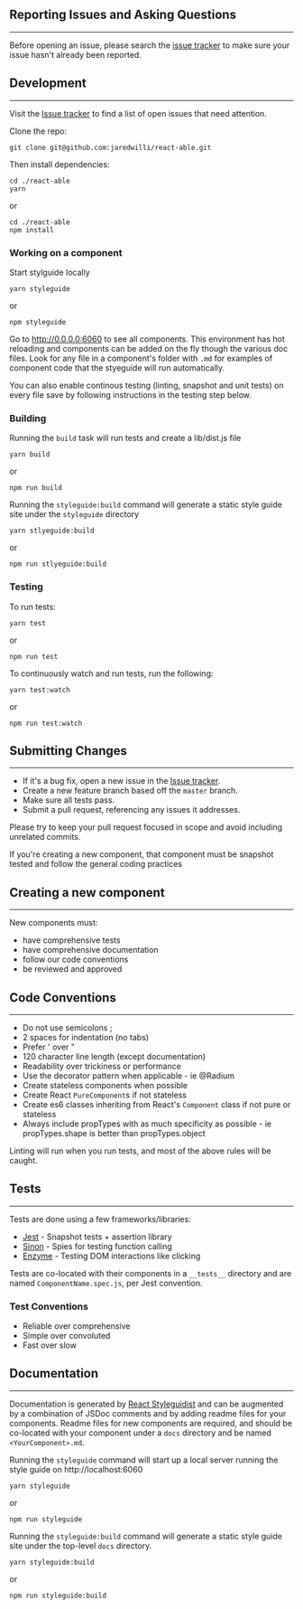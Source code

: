 ## Reporting Issues and Asking Questions
_____

Before opening an issue, please search the [issue tracker](https://github.com/jaredwilli/react-able/issues) to make sure your issue hasn't already been reported.

## Development
_____

Visit the [Issue tracker](https://github.com/jaredwilli/react-able/issues) to find a list of open issues that need attention.

Clone the repo:
```
git clone git@github.com:jaredwilli/react-able.git
```

Then install dependencies:
```
cd ./react-able
yarn
```
or
```
cd ./react-able
npm install
```

### Working on a component
Start stylguide locally
```
yarn styleguide
```
or
```
npm styleguide
```

Go to http://0.0.0.0:6060 to see all components. This environment has hot reloading and components can be added on the fly though the various doc files. Look for any file in a component's folder with `.md` for examples of component code that the styeguide will run automatically.

You can also enable continous testing (linting, snapshot and unit tests) on every file save by following instructions in the testing step below.

### Building

Running the `build` task will run tests and create a lib/dist.js file
```
yarn build
```
or
```
npm run build
```

Running the `styleguide:build` command will generate a static style guide site under the `styleguide` directory
```
yarn stlyeguide:build
```
or
```
npm run stlyeguide:build
```

### Testing

To run tests:
```
yarn test
```
or
```
npm run test
```

To continuously watch and run tests, run the following:
```
yarn test:watch
```
or
```
npm run test:watch
```

## Submitting Changes
_____

* If it's a bug fix, open a new issue in the [Issue tracker](https://github.com/jaredwilli/react-able/issues).
* Create a new feature branch based off the `master` branch.
* Make sure all tests pass.
* Submit a pull request, referencing any issues it addresses.

Please try to keep your pull request focused in scope and avoid including unrelated commits.

If you're creating a new component, that component must be snapshot tested and follow the general coding practices

## Creating a new component
_____

New components must:
* have comprehensive tests
* have comprehensive documentation
* follow our code conventions
* be reviewed and approved

## Code Conventions
_____

* Do not use semicolons ;
* 2 spaces for indentation (no tabs)
* Prefer ' over "
* 120 character line length (except documentation)
* Readability over trickiness or performance
* Use the decorator pattern when applicable - ie @Radium
* Create stateless components when possible
* Create React `PureComponent`s if not stateless
* Create es6 classes inheriting from React's `Component` class if not pure or stateless
* Always include propTypes with as much specificity as possible - ie propTypes.shape is better than propTypes.object

Linting will run when you run tests, and most of the above rules will be caught.

## Tests
_____

Tests are done using a few frameworks/libraries:
* [Jest](https://facebook.github.io/jest/) - Snapshot tests + assertion library
* [Sinon](http://sinonjs.org/) - Spies for testing function calling
* [Enzyme](https://github.com/airbnb/enzyme) - Testing DOM interactions like clicking

Tests are co-located with their components in a `__tests__` directory and are named `ComponentName.spec.js`, per Jest convention.

### Test Conventions
* Reliable over comprehensive
* Simple over convoluted
* Fast over slow

## Documentation
_____

Documentation is generated by [React Styleguidist](https://react-styleguidist.js.org) and can be augmented by a combination of JSDoc comments and by adding readme files for your components. Readme files for new components are required, and should be co-located with your component under a `docs` directory and be named `<YourComponent>.md`.

Running the `styleguide` command will start up a local server running the style guide on http://localhost:6060
```
yarn styleguide
```
or
```
npm run styleguide
```

Running the `styleguide:build` command will generate a static style guide site under the top-level `docs` directory.
```
yarn styleguide:build
```
or
```
npm run styleguide:build
```

